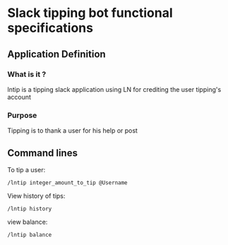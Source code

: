 # Slack tipping bot functional specifications

## Application Definition

### What is it ?

lntip is a tipping slack application using LN for crediting the user tipping's account

### Purpose

Tipping is to thank a user for his help or post


## Command lines


To tip a user:

```
/lntip integer_amount_to_tip @Username
```

View history of tips:

```
/lntip history
```

view balance:

```
/lntip balance
```


